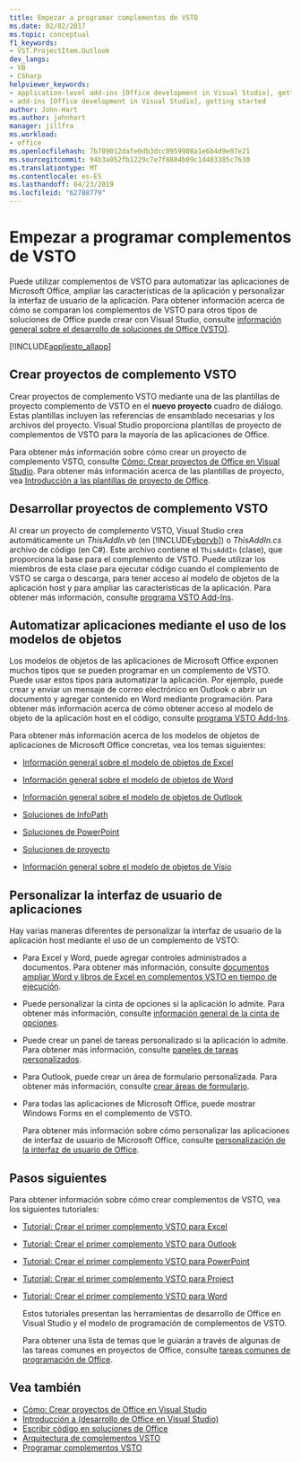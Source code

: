 ```yaml
---
title: Empezar a programar complementos de VSTO
ms.date: 02/02/2017
ms.topic: conceptual
f1_keywords:
- VST.ProjectItem.Outlook
dev_langs:
- VB
- CSharp
helpviewer_keywords:
- application-level add-ins [Office development in Visual Studio], getting started
- add-ins [Office development in Visual Studio], getting started
author: John-Hart
ms.author: johnhart
manager: jillfra
ms.workload:
- office
ms.openlocfilehash: 7b709012dafe0db3dcc0959908a1e6b4d9e07e21
ms.sourcegitcommit: 94b3a052fb1229c7e7f8804b09c1d403385c7630
ms.translationtype: MT
ms.contentlocale: es-ES
ms.lasthandoff: 04/23/2019
ms.locfileid: "62788779"
---
```

# <a name="get-started-programming-vsto-add-ins"></a>Empezar a programar complementos de VSTO
  Puede utilizar complementos de VSTO para automatizar las aplicaciones de Microsoft Office, ampliar las características de la aplicación y personalizar la interfaz de usuario de la aplicación. Para obtener información acerca de cómo se comparan los complementos de VSTO para otros tipos de soluciones de Office puede crear con Visual Studio, consulte [información general sobre el desarrollo de soluciones de Office &#40;VSTO&#41;](../vsto/office-solutions-development-overview-vsto.md).

 [!INCLUDE[appliesto_allapp](../vsto/includes/appliesto-allapp-md.md)]

## <a name="create-vsto-add-in-projects"></a>Crear proyectos de complemento VSTO
 Crear proyectos de complemento VSTO mediante una de las plantillas de proyecto complemento de VSTO en el **nuevo proyecto** cuadro de diálogo. Estas plantillas incluyen las referencias de ensamblado necesarias y los archivos del proyecto. Visual Studio proporciona plantillas de proyecto de complementos de VSTO para la mayoría de las aplicaciones de Office.

 Para obtener más información sobre cómo crear un proyecto de complemento VSTO, consulte [Cómo: Crear proyectos de Office en Visual Studio](../vsto/how-to-create-office-projects-in-visual-studio.md). Para obtener más información acerca de las plantillas de proyecto, vea [Introducción a las plantillas de proyecto de Office](../vsto/office-project-templates-overview.md).

## <a name="develop-vsto-add-in-projects"></a>Desarrollar proyectos de complemento VSTO
 Al crear un proyecto de complemento VSTO, Visual Studio crea automáticamente un *ThisAddIn.vb* (en [!INCLUDE[vbprvb](../sharepoint/includes/vbprvb-md.md)]) o *ThisAddIn.cs* archivo de código (en C#). Este archivo contiene el `ThisAddIn` (clase), que proporciona la base para el complemento de VSTO. Puede utilizar los miembros de esta clase para ejecutar código cuando el complemento de VSTO se carga o descarga, para tener acceso al modelo de objetos de la aplicación host y para ampliar las características de la aplicación. Para obtener más información, consulte [programa VSTO Add-Ins](../vsto/programming-vsto-add-ins.md).

## <a name="automate-applications-by-using-the-object-models"></a>Automatizar aplicaciones mediante el uso de los modelos de objetos
 Los modelos de objetos de las aplicaciones de Microsoft Office exponen muchos tipos que se pueden programar en un complemento de VSTO. Puede usar estos tipos para automatizar la aplicación. Por ejemplo, puede crear y enviar un mensaje de correo electrónico en Outlook o abrir un documento y agregar contenido en Word mediante programación. Para obtener más información acerca de cómo obtener acceso al modelo de objeto de la aplicación host en el código, consulte [programa VSTO Add-Ins](../vsto/programming-vsto-add-ins.md).

 Para obtener más información acerca de los modelos de objetos de aplicaciones de Microsoft Office concretas, vea los temas siguientes:

- [Información general sobre el modelo de objetos de Excel](../vsto/excel-object-model-overview.md)

- [Información general sobre el modelo de objetos de Word](../vsto/word-object-model-overview.md)

- [Información general sobre el modelo de objetos de Outlook](../vsto/outlook-object-model-overview.md)

- [Soluciones de InfoPath](../vsto/infopath-solutions.md)

- [Soluciones de PowerPoint](../vsto/powerpoint-solutions.md)

- [Soluciones de proyecto](../vsto/project-solutions.md)

- [Información general sobre el modelo de objetos de Visio](../vsto/visio-object-model-overview.md)

## <a name="customize-the-user-interface-of-applications"></a>Personalizar la interfaz de usuario de aplicaciones
 Hay varias maneras diferentes de personalizar la interfaz de usuario de la aplicación host mediante el uso de un complemento de VSTO:

- Para Excel y Word, puede agregar controles administrados a documentos. Para obtener más información, consulte [documentos ampliar Word y libros de Excel en complementos VSTO en tiempo de ejecución](../vsto/extending-word-documents-and-excel-workbooks-in-vsto-add-ins-at-run-time.md).

- Puede personalizar la cinta de opciones si la aplicación lo admite. Para obtener más información, consulte [información general de la cinta de opciones](../vsto/ribbon-overview.md).

- Puede crear un panel de tareas personalizado si la aplicación lo admite. Para obtener más información, consulte [paneles de tareas personalizados](../vsto/custom-task-panes.md).

- Para Outlook, puede crear un área de formulario personalizada. Para obtener más información, consulte [crear áreas de formulario](../vsto/creating-outlook-form-regions.md).

- Para todas las aplicaciones de Microsoft Office, puede mostrar Windows Forms en el complemento de VSTO.

  Para obtener más información sobre cómo personalizar las aplicaciones de interfaz de usuario de Microsoft Office, consulte [personalización de la interfaz de usuario de Office](../vsto/office-ui-customization.md).

## <a name="next-steps"></a>Pasos siguientes
 Para obtener información sobre cómo crear complementos de VSTO, vea los siguientes tutoriales:

- [Tutorial: Crear el primer complemento VSTO para Excel](../vsto/walkthrough-creating-your-first-vsto-add-in-for-excel.md)

- [Tutorial: Crear el primer complemento VSTO para Outlook](../vsto/walkthrough-creating-your-first-vsto-add-in-for-outlook.md)

- [Tutorial: Crear el primer complemento VSTO para PowerPoint](../vsto/walkthrough-creating-your-first-vsto-add-in-for-powerpoint.md)

- [Tutorial: Crear el primer complemento VSTO para Project](../vsto/walkthrough-creating-your-first-vsto-add-in-for-project.md)

- [Tutorial: Crear el primer complemento VSTO para Word](../vsto/walkthrough-creating-your-first-vsto-add-in-for-word.md)

  Estos tutoriales presentan las herramientas de desarrollo de Office en Visual Studio y el modelo de programación de complementos de VSTO.

  Para obtener una lista de temas que le guiarán a través de algunas de las tareas comunes en proyectos de Office, consulte [tareas comunes de programación de Office](../vsto/common-tasks-in-office-programming.md).

## <a name="see-also"></a>Vea también
- [Cómo: Crear proyectos de Office en Visual Studio](../vsto/how-to-create-office-projects-in-visual-studio.md)
- [Introducción a &#40;desarrollo de Office en Visual Studio&#41;](../vsto/getting-started-office-development-in-visual-studio.md)
- [Escribir código en soluciones de Office](../vsto/writing-code-in-office-solutions.md)
- [Arquitectura de complementos VSTO](../vsto/architecture-of-vsto-add-ins.md)
- [Programar complementos VSTO](../vsto/programming-vsto-add-ins.md)
